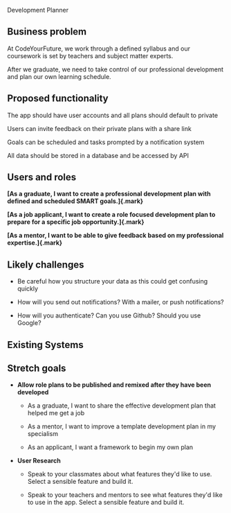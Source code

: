 Development Planner

## Business problem

At CodeYourFuture, we work through a defined syllabus and our coursework
is set by teachers and subject matter experts.

After we graduate, we need to take control of our professional
development and plan our own learning schedule.

## Proposed functionality

The app should have user accounts and all plans should default to
private

Users can invite feedback on their private plans with a share link

Goals can be scheduled and tasks prompted by a notification system

All data should be stored in a database and be accessed by API

## Users and roles

**[As a graduate, I want to create a professional development plan with
defined and scheduled SMART goals.]{.mark}**

**[As a job applicant, I want to create a role focused development plan
to prepare for a specific job opportunity.]{.mark}**

**[As a mentor, I want to be able to give feedback based on my
professional expertise.]{.mark}**

## Likely challenges

- Be careful how you structure your data as this could get confusing
  quickly

- How will you send out notifications? With a mailer, or push
  notifications?

- How will you authenticate? Can you use Github? Should you use
  Google?

## Existing Systems

## Stretch goals

- **Allow role plans to be published and remixed after they have been
  developed**

  - As a graduate, I want to share the effective development plan
    that helped me get a job

  - As a mentor, I want to improve a template development plan in my
    specialism

  - As an applicant, I want a framework to begin my own plan

- **User Research**

  - Speak to your classmates about what features they'd like to use.
    Select a sensible feature and build it.

  - Speak to your teachers and mentors to see what features they'd
    like to use in the app. Select a sensible feature and build it.
